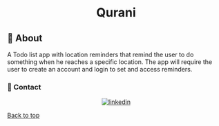 <h1 align="center">Qurani</h1>
<p align="center">

## :dart: About ##

A Todo list app with location reminders that remind the user to do something when he reaches a specific location. The app will require the user to create an account and login to set and access reminders.









### :email: Contact ##
<p align="center">
<a href="https://www.linkedin.com/in/eslam-mohamed-8b6a1124a" target="_blank">
    <img src="https://img.shields.io/badge/Connect-Eslam-blue.svg?style=flat&logo=linkedin" alt="linkedin"/>
</a>

</p>

<a href="#top">Back to top</a>
